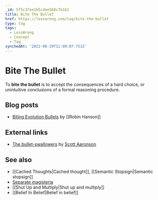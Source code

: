 ```yaml
---
_id: 5f5c37ee1b5cdee568cfb1b2
title: Bite The Bullet
href: https://lesswrong.com/tag/bite-the-bullet
type: tag
tags:
  - LessWrong
  - Concept
  - Tag
synchedAt: '2022-08-29T11:09:07.751Z'
---
```

# Bite The Bullet

To **bite the bullet** is to accept the consequences of a hard choice, or unintuitive conclusions of a formal reasoning procedure.

## Blog posts

- [Biting Evolution Bullets](http://www.overcomingbias.com/2008/05/biting-evolutio.html) by [[Robin Hanson]]

## External links

- [The bullet-swallowers](http://scottaaronson.com/blog/?p=326) by [Scott Aaronson](https://wiki.lesswrong.com/wiki/Scott_Aaronson)

## See also

- [[Cached Thoughts|Cached thought]], [[Semantic Stopsign|Semantic stopsign]]
- [Separate magisteria](https://wiki.lesswrong.com/wiki/Separate_magisteria)
- [[Shut Up and Multiply|Shut up and multiply]]
- [[Belief In Belief|Belief in belief]]